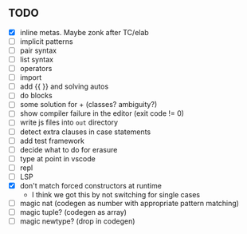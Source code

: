 
## TODO

- [x] inline metas.  Maybe zonk after TC/elab
- [ ] implicit patterns
- [ ] pair syntax
- [ ] list syntax
- [ ] operators
- [ ] import
- [ ] add {{ }} and solving autos
- [ ] do blocks
- [ ] some solution for + (classes? ambiguity?)
- [ ] show compiler failure in the editor (exit code != 0)
- [ ] write js files into `out` directory
- [ ] detect extra clauses in case statements
- [ ] add test framework
- [ ] decide what to do for erasure
- [ ] type at point in vscode
- [ ] repl
- [ ] LSP
- [x] don't match forced constructors at runtime
  - I think we got this by not switching for single cases
- [ ] magic nat (codegen as number with appropriate pattern matching)
- [ ] magic tuple? (codegen as array)
- [ ] magic newtype? (drop in codegen)

